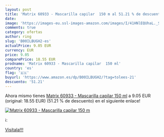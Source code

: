 ```yaml
---
layout: post
title: 'Matrix 60933 - Mascarilla capilar  150 m al 51.21 % de descuento'
date: 
image: 'https://images-eu.ssl-images-amazon.com/images/I/41HNlEQUhaL._SL200_.jpg'
comments: true
category: ofertas
author: ring
slug: 'B00ILBUGH2-es'
actualPrice: 9.05 EUR
currency: EUR
price: 9.05
comparePrice: 18.55 EUR
prodname: 'Matrix 60933 - Mascarilla capilar  150 ml'
country: 'es'
flag: '🇪🇸'
buyurl: 'https://www.amazon.es/dp/B00ILBUGH2/?tag=tolees-21'
descuento: '51.21'
---
```


Ahora mismo tienes [Matrix 60933 - Mascarilla capilar  150 ml](https://www.amazon.es/dp/B00ILBUGH2/?tag=tolees-21) a 9.05 EUR (original: 18.55 EUR) (51.21 %  de descuento) en el siguiente enlace!

[![Matrix 60933 - Mascarilla capilar  150 m](https://images-eu.ssl-images-amazon.com/images/I/41HNlEQUhaL._SL200_.jpg)](https://www.amazon.es/dp/B00ILBUGH2/?tag=tolees-21)

ℹ️:


[Visítala!!!](https://www.amazon.es/dp/B00ILBUGH2/?tag=tolees-21)
